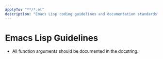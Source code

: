 ```yaml
---
applyTo: "**/*.el"
description: "Emacs Lisp coding guidelines and documentation standards"
---
```


# Emacs Lisp Guidelines

- All function arguments should be documented in the docstring.
